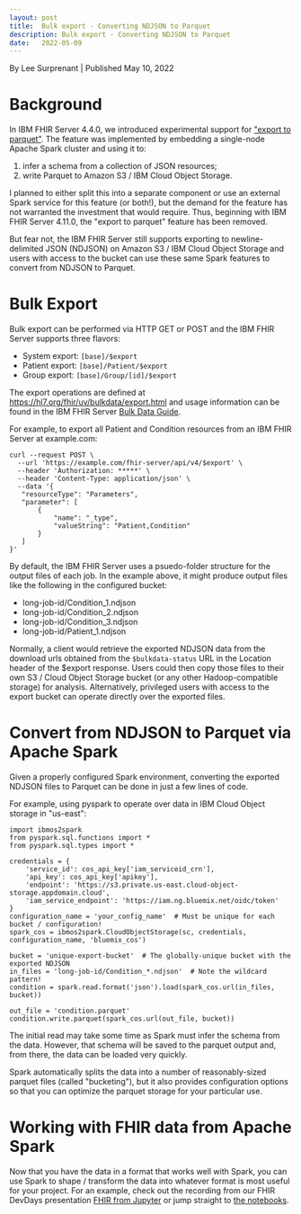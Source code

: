 ```yaml
---
layout: post
title:  Bulk export - Converting NDJSON to Parquet
description: Bulk export - Converting NDJSON to Parquet
date:   2022-05-09
---
```


By Lee Surprenant    |    Published May 10, 2022

# Background
In IBM FHIR Server 4.4.0, we introduced experimental support for ["export to parquet"](https://github.com/LinuxForHealth/FHIR/issues/1340). The feature was implemented by embedding a single-node Apache Spark cluster and using it to:
1. infer a schema from a collection of JSON resources;
2. write Parquet to Amazon S3 / IBM Cloud Object Storage.

I planned to either split this into a separate component or use an external Spark service for this feature (or both!), but the demand for the feature has not warranted the investment that would require.
Thus, beginning with IBM FHIR Server 4.11.0, the "export to parquet" feature has been removed.

But fear not, the IBM FHIR Server still supports exporting to newline-delimited JSON (NDJSON) on Amazon S3 / IBM Cloud Object Storage and users with access to the bucket can use these same Spark features to convert from NDJSON to Parquet.

# Bulk Export
Bulk export can be performed via HTTP GET or POST and the IBM FHIR Server supports three flavors:
* System export:  `[base]/$export`
* Patient export:  `[base]/Patient/$export`
* Group export:  `[base]/Group/[id]/$export`

The export operations are defined at https://hl7.org/fhir/uv/bulkdata/export.html and usage information can be found in the IBM FHIR Server [Bulk Data Guide](https://linuxforhealth.github.io/FHIR/guides/FHIRBulkOperations#export-operation-dollarexport).

For example, to export all Patient and Condition resources from an IBM FHIR Server at example.com:
```
curl --request POST \
  --url 'https://example.com/fhir-server/api/v4/$export' \
  --header 'Authorization: *****' \
  --header 'Content-Type: application/json' \
  --data '{
   "resourceType": "Parameters",
   "parameter": [
       {
           "name": "_type",
           "valueString": "Patient,Condition"
       }
   ]
}'
```

By default, the IBM FHIR Server uses a psuedo-folder structure for the output files of each job. In the example above, it might produce output files like the following in the configured bucket:
* long-job-id/Condition_1.ndjson
* long-job-id/Condition_2.ndjson
* long-job-id/Condition_3.ndjson
* long-job-id/Patient_1.ndjson

Normally, a client would retrieve the exported NDJSON data from the download urls obtained from the `$bulkdata-status` URL in the Location header of the $export response. Users could then copy those files to their own S3 / Cloud Object Storage bucket (or any other Hadoop-compatible storage) for analysis.
Alternatively, privileged users with access to the export bucket can operate directly over the exported files.

# Convert from NDJSON to Parquet via Apache Spark
Given a properly configured Spark environment, converting the exported NDJSON files to Parquet can be done in just a few lines of code.

For example, using pyspark to operate over data in IBM Cloud Object storage in "us-east":
```
import ibmos2spark
from pyspark.sql.functions import *
from pyspark.sql.types import *

credentials = {
    'service_id': cos_api_key['iam_serviceid_crn'],
    'api_key': cos_api_key['apikey'],
    'endpoint': 'https://s3.private.us-east.cloud-object-storage.appdomain.cloud',
    'iam_service_endpoint': 'https://iam.ng.bluemix.net/oidc/token'
}
configuration_name = 'your_config_name'  # Must be unique for each bucket / configuration!
spark_cos = ibmos2spark.CloudObjectStorage(sc, credentials, configuration_name, 'bluemix_cos')

bucket = 'unique-export-bucket'  # The globally-unique bucket with the exported NDJSON
in_files = 'long-job-id/Condition_*.ndjson'  # Note the wildcard pattern!
condition = spark.read.format('json').load(spark_cos.url(in_files, bucket))

out_file = 'condition.parquet'
condition.write.parquet(spark_cos.url(out_file, bucket))
```

The initial read may take some time as Spark must infer the schema from the data.
However, that schema will be saved to the parquet output and, from there, the data can be loaded very quickly.

Spark automatically splits the data into a number of reasonably-sized parquet files (called "bucketing"), but it also provides configuration options so that you can optimize the parquet storage for your particular use.

# Working with FHIR data from Apache Spark
Now that you have the data in a format that works well with Spark, you can use Spark to shape / transform the data into whatever format is most useful for your project. For an example, check out the recording from our FHIR DevDays presentation [FHIR from Jupyter](https://youtu.be/CZe48jUzNY0?t=1149) or jump straight to [the notebooks](https://github.com/Alvearie/FHIR-from-Jupyter).
